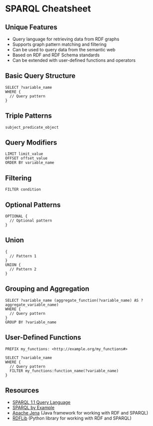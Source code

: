 # SPARQL Cheatsheet

## Unique Features
- Query language for retrieving data from RDF graphs
- Supports graph pattern matching and filtering
- Can be used to query data from the semantic web
- Based on RDF and RDF Schema standards
- Can be extended with user-defined functions and operators

## Basic Query Structure
```sparql
SELECT ?variable_name
WHERE {
  // Query pattern
}
```

## Triple Patterns
```sparql
subject_predicate_object
```

## Query Modifiers
```sparql
LIMIT limit_value
OFFSET offset_value
ORDER BY variable_name
```

## Filtering
```sparql
FILTER condition
```

## Optional Patterns
```sparql
OPTIONAL {
  // Optional pattern
}
```

## Union
```sparql
{
  // Pattern 1
}
UNION {
  // Pattern 2
}
```

## Grouping and Aggregation
```sparql
SELECT ?variable_name (aggregate_function(?variable_name) AS ?aggregate_variable_name)
WHERE {
  // Query pattern
}
GROUP BY ?variable_name
```

## User-Defined Functions
```sparql
PREFIX my_functions: <http://example.org/my_functions#>

SELECT ?variable_name
WHERE {
  // Query pattern
  FILTER my_functions:function_name(?variable_name)
}
```

## Resources
- [SPARQL 1.1 Query Language](https://www.w3.org/TR/sparql11-query/)
- [SPARQL by Example](https://www.cambridgesemantics.com/blog/semantic-university/sparql-by-example/)
- [Apache Jena](https://jena.apache.org/) (Java framework for working with RDF and SPARQL)
- [RDFLib](https://rdflib.readthedocs.io/) (Python library for working with RDF and SPARQL)